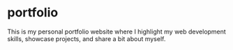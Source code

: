 # portfolio
This is my personal portfolio website where I highlight my web development skills, showcase projects, and share a bit about myself.
